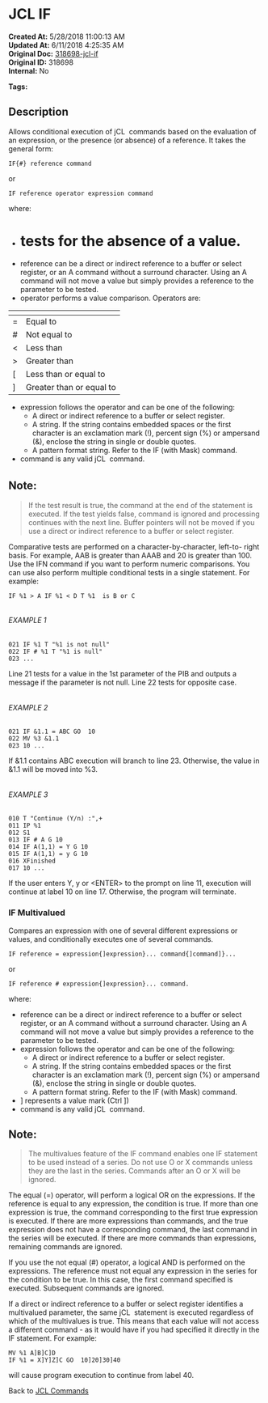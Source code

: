 # JCL IF

**Created At:** 5/28/2018 11:00:13 AM  
**Updated At:** 6/11/2018 4:25:35 AM  
**Original Doc:** [318698-jcl-if](https://docs.jbase.com/45792-jcl/318698-jcl-if)  
**Original ID:** 318698  
**Internal:** No  

**Tags:**
<badge text='jcl' vertical='middle' />

## Description 

Allows conditional execution of jCL  commands based on the evaluation of an expression, or the presence (or absence) of a reference. It takes the general form:

```
IF{#} reference command
```

or

```
IF reference operator expression command
```

where:

- # tests for the absence of a value.
- reference can be a direct or indirect reference to a buffer or select register, or an A command without a surround character. Using an A command will not move a value but simply provides a reference to the parameter to be tested.
- operator performs a value comparison. Operators are:



| <!----> | <!----> |
| --- | --- |
| =<br> | Equal to<br> |
| #<br> | Not equal to<br> |
| &lt;<br> | Less than<br> |
| &gt;<br> | Greater than<br> |
| [<br> | Less than or equal to<br> |
| ]<br> | Greater than or equal to<br> |


- expression follows the operator and can be one of the following:
    - A direct or indirect reference to a buffer or select register.
    - A string. If the string contains embedded spaces or the first character is an exclamation mark (!), percent sign (%) or ampersand (&), enclose the string in single or double quotes.
    - A pattern format string. Refer to the IF (with Mask) command.
- command is any valid jCL  command.


###### 


## Note: 


> If the test result is true, the command at the end of the statement is executed. If the test yields false, command is ignored and processing continues with the next line. Buffer pointers will not be moved if you use a direct or indirect reference to a buffer or select register.


Comparative tests are performed on a character-by-character, left-to- right basis. For example, AAB is greater than AAAB and 20 is greater than 100. Use the IFN command if you want to perform numeric comparisons. You can use also perform multiple conditional tests in a single statement. For example:

```
IF %1 > A IF %1 < D T %1  is B or C
```

###### 


###### EXAMPLE 1

```
021 IF %1 T "%1 is not null"
022 IF # %1 T "%1 is null"
023 ...
```

Line 21 tests for a value in the 1st parameter of the PIB and outputs a message if the parameter is not null. Line 22 tests for opposite case.

###### 


###### EXAMPLE 2

```
021 IF &1.1 = ABC GO  10
022 MV %3 &1.1
023 10 ...
```

If &1.1 contains ABC execution will branch to line 23. Otherwise, the value in &1.1 will be moved into %3.

###### 


###### EXAMPLE 3

```
010 T "Continue (Y/n) :",+
011 IP %1
012 S1
013 IF # A G 10
014 IF A(1,1) = Y G 10
015 IF A(1,1) = y G 10
016 XFinished
017 10 ...
```

If the user enters Y, y or &lt;ENTER&gt; to the prompt on line 11, execution will continue at label 10 on line 17. Otherwise, the program will terminate.

### 


### IF Multivalued

Compares an expression with one of several different expressions or values, and conditionally executes one of several commands.

```
IF reference = expression{]expression}... command{]command]}...
```

or

```
IF reference # expression{]expression}... command.
```

where:

- reference can be a direct or indirect reference to a buffer or select register, or an A command without a surround character. Using an A command will not move a value but simply provides a reference to the parameter to be tested.
- expression follows the operator and can be one of the following:
    - A direct or indirect reference to a buffer or select register.
    - A string. If the string contains embedded spaces or the first character is an exclamation mark (!), percent sign (%) or ampersand (&), enclose the string in single or double quotes.
    - A pattern format string. Refer to the IF (with Mask) command.
- ] represents a value mark (Ctrl ])
- command is any valid jCL  command.




## Note: 


> The multivalues feature of the IF command enables one IF statement to be used instead of a series. Do not use O or X commands unless they are the last in the series. Commands after an O or X will be ignored.


The equal (=) operator, will perform a logical OR on the expressions. If the reference is equal to any expression, the condition is true. If more than one expression is true, the command corresponding to the first true expression is executed. If there are more expressions than commands, and the true expression does not have a corresponding command, the last command in the series will be executed. If there are more commands than expressions, remaining commands are ignored.

If you use the not equal (#) operator, a logical AND is performed on the expressions. The reference must not equal any expression in the series for the condition to be true. In this case, the first command specified is executed. Subsequent commands are ignored.

If a direct or indirect reference to a buffer or select register identifies a multivalued parameter, the same jCL  statement is executed regardless of which of the multivalues is true. This means that each value will not access a different command - as it would have if you had specified it directly in the IF statement. For example:

```
MV %1 A]B]C]D
IF %1 = X]Y]Z]C GO  10]20]30]40
```

will cause program execution to continue from label 40.



Back to [JCL Commands](./../jcl-commands)
